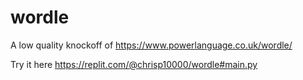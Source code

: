 # wordle

A low quality knockoff of https://www.powerlanguage.co.uk/wordle/

Try it here
https://replit.com/@chrisp10000/wordle#main.py
